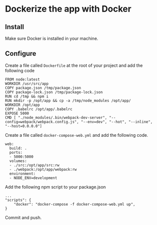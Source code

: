 # Dockerize the app with Docker

## Install
Make sure Docker is installed in your machine.

## Configure
Create a file called `Dockerfile` at the root of your project and add the following code

    FROM node:latest
    WORKDIR /usr/src/app
    COPY package.json /tmp/package.json
    COPY package-lock.json /tmp/package-lock.json
    RUN cd /tmp && npm i
    RUN mkdir -p /opt/app && cp -a /tmp/node_modules /opt/app/
    WORKDIR /opt/app
    COPY .babelrc /opt/app/.babelrc
    EXPOSE 5000
    CMD [ "./node_modules/.bin/webpack-dev-server", "--config=webpack/webpack.config.js", "--env=dev", "--hot", "--inline", "--host=0.0.0.0"]


Create a file called `docker-compose-web.yml` and add the following code.

    web:
      build: .
      ports:
      - 5000:5000
      volumes:
      - ./src:/opt/app/src:rw
      - ./webpack:/opt/app/webpack:rw
      environment:
      - NODE_ENV=development

Add the following npm script to your package.json

    ...
    "scripts": {
        "docker": "docker-compose -f docker-compose-web.yml up",
    }

Commit and push.
